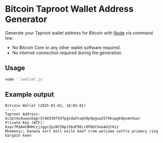 # Bitcoin Taproot Wallet Address Generator

Generate your Taproot wallet address for Bitcoin with [Node](https://nodejs.org/en/download) via command line.

- No Bitcoin Core or any other wallet software required.
- No internet connection required during the generation.

## Usage

```sh
node '.\wallet.js'
```

## Example output

```
Bitcoin Wallet (2025-01-01, 18:02:01)
-----
Taproot Address: bc1pt4x4uwyukqgr3t40339f43fpgsdwhtxph8p9pguw2574kspgk9psmn4uwr
Private Key (WIF): Kxpc7M3A4CNHHizjJggcZpsNfZHps5buP98ir8FRUCheoAd2tHi2
Mnemonic: banana sort belt exile beef cram welcome settle primary ring bargain keen
```
